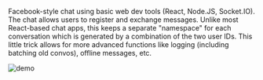 Facebook-style chat using basic web dev tools (React, Node.JS, Socket.IO).
The chat allows users to register and exchange messages. Unlike most React-based chat apps, this keeps a separate "namespace" for each conversation which is generated by a combination of the two user IDs. This little trick allows for more advanced functions like logging (including batching old convos), offline messages, etc.

![demo](https://i.imgur.com/anyMBc7.png)
